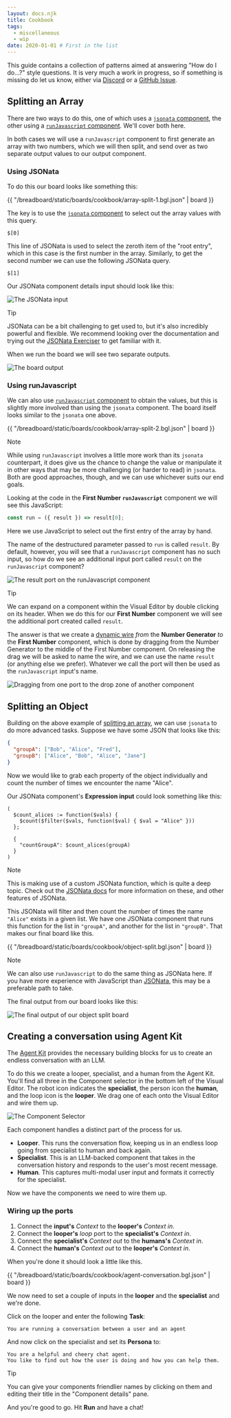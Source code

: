 ```yaml
---
layout: docs.njk
title: Cookbook
tags:
  - miscellaneous
  - wip
date: 2020-01-01 # First in the list
---
```


This guide contains a collection of patterns aimed at answering "How do I do...?" style questions. It is very much a work in progress, so if something is missing do let us know, either via [Discord](https://discord.gg/breadboard) or a [GitHub Issue](https://github.com/breadboard-ai/breadboard/issues/new).

## Splitting an Array

There are two ways to do this, one of which uses a [`jsonata` component](../../kits/json/#the-jsonata-node), the other using a [`runJavascript` component](../../kits/core/#the-runjavascript-node). We'll cover both here.

In both cases we will use a `runJavascript` component to first generate an array with two numbers, which we will then split, and send over as two separate output values to our output component.

### Using JSONata

To do this our board looks like something this:

{{ "/breadboard/static/boards/cookbook/array-split-1.bgl.json" | board }}

The key is to use the [`jsonata` component](../../kits/json/#the-jsonata-node) to select out the array values with this query.

```prompt
$[0]
```

This line of JSONata is used to select the zeroth item of the "root entry", which in this case is the first number in the array. Similarly, to get the second number we can use the following JSONata query.

```prompt
$[1]
```

Our JSONata component details input should look like this:

![The JSONata input](/breadboard/static/images/cookbook/jsonata-input.png)

> [!TIP]
> JSONata can be a bit challenging to get used to, but it's also incredibly powerful and flexible. We recommend looking over the documentation and trying out the [JSONata Exerciser](https://try.jsonata.org/) to get familiar with it.

When we run the board we will see two separate outputs.

![The board output](/breadboard/static/images/cookbook/array-split-output.png)

### Using runJavascript

We can also use [`runJavascript` component](../../kits/core/#the-runjavascript-node) to obtain the values, but this is slightly more involved than using the `jsonata` component. The board itself looks similar to the `jsonata` one above.

{{ "/breadboard/static/boards/cookbook/array-split-2.bgl.json" | board }}

> [!NOTE]
> While using `runJavascript` involves a little more work than its `jsonata` counterpart, it does give us the chance to change the value or manipulate it in other ways that may be more challenging (or harder to read) in `jsonata`. Both are good approaches, though, and we can use whichever suits our end goals.

Looking at the code in the **First Number `runJavascript`** component we will see this JavaScript:

```js
const run = ({ result }) => result[0];
```

Here we use JavaScript to select out the first entry of the array by hand.

The name of the destructured parameter passed to `run` is called `result`. By default, however, you will see that a `runJavascript` component has no such input, so how do we see an additional input port called `result` on the `runJavascript` component?

![The result port on the runJavascript component](/breadboard/static/images/cookbook/array-split-dynamic-wire.png)

> [!TIP]
> We can expand on a component within the Visual Editor by double clicking on its header. When we do this for our **First Number** component we will see the additional port created called `result`.

The answer is that we create a [dynamic wire](../../visual-editor/components/#dynamic-wires) _from_ the **Number Generator** _to_ the **First Number** component, which is done by dragging from the Number Generator to the middle of the First Number component. On releasing the drag we will be asked to name the wire, and we can use the name `result` (or anything else we prefer). Whatever we call the port will then be used as the `runJavascript` input's name.

![Dragging from one port to the drop zone of another component](/breadboard/static/images/using-the-visual-editor/drop-zone.png)

## Splitting an Object

Building on the above example of [splitting an array](#splitting-an-array), we can use `jsonata` to do more advanced tasks. Suppose we have some JSON that looks like this:

```json
{
  "groupA": ["Bob", "Alice", "Fred"],
  "groupB": ["Alice", "Bob", "Alice", "Jane"]
}
```

Now we would like to grab each property of the object individually and count the number of times we encounter the name "Alice".

Our JSONata component's **Expression input** could look something like this:

```prompt
(
  $count_alices := function($vals) {
    $count($filter($vals, function($val) { $val = "Alice" }))
  };

  {
    "countGroupA": $count_alices(groupA)
  }
)
```

> [!NOTE]
> This is making use of a custom JSONata function, which is quite a deep topic. Check out the [JSONata docs](https://docs.jsonata.org/programming#functions) for more information on these, and other features of JSONata.

This JSONata will filter and then count the number of times the name `"Alice"` exists in a given list. We have one JSONata component that runs this function for the list in `"groupA"`, and another for the list in `"groupB"`. That makes our final board like this.

{{ "/breadboard/static/boards/cookbook/object-split.bgl.json" | board }}

> [!NOTE]
> We can also use `runJavascript` to do the same thing as JSONata here. If you have more experience with JavaScript than [JSONata](https://jsonata.org/), this may be a preferable path to take.

The final output from our board looks like this:

![The final output of our object split board](/breadboard/static/images/cookbook/object-split.png)

## Creating a conversation using Agent Kit

The [Agent Kit](../../kits/agents) provides the necessary building blocks for us to create an endless conversation with an LLM.

To do this we create a looper, specialist, and a human from the Agent Kit. You'll find all three in the Component selector in the bottom left of the Visual Editor. The robot icon indicates the **specialist**, the person icon the **human**, and the loop icon is the **looper**. We drag one of each onto the Visual Editor and wire them up.

![The Component Selector](/breadboard/static/images/shared/component-selector.png)

Each component handles a distinct part of the process for us.

- **Looper**. This runs the conversation flow, keeping us in an endless loop going from specialist to human and back again.
- **Specialist**. This is an LLM-backed component that takes in the conversation history and responds to the user's most recent message.
- **Human**. This captures multi-modal user input and formats it correctly for the specialist.

Now we have the components we need to wire them up.

### Wiring up the ports

1. Connect the **input's** _Context_ to the **looper's** _Context in_.
1. Connect the **looper's** _loop_ port to the **specialist's** _Context in_.
1. Connect the **specialist's** _Context out_ to the **humans's** _Context in_.
1. Connect the **human's** _Context out_ to the **looper's** _Context in_.

When you're done it should look a little like this.

{{ "/breadboard/static/boards/cookbook/agent-conversation.bgl.json" | board }}

We now need to set a couple of inputs in the **looper** and the **specialist** and we're done.

Click on the looper and enter the following **Task**:

```prompt
You are running a conversation between a user and an agent
```

And now click on the specialist and set its **Persona** to:

```prompt
You are a helpful and cheery chat agent.
You like to find out how the user is doing and how you can help them.
```

> [!TIP]
> You can give your components friendlier names by clicking on them and editing their title in the "Component details" pane.

And you're good to go. Hit **Run** and have a chat!
